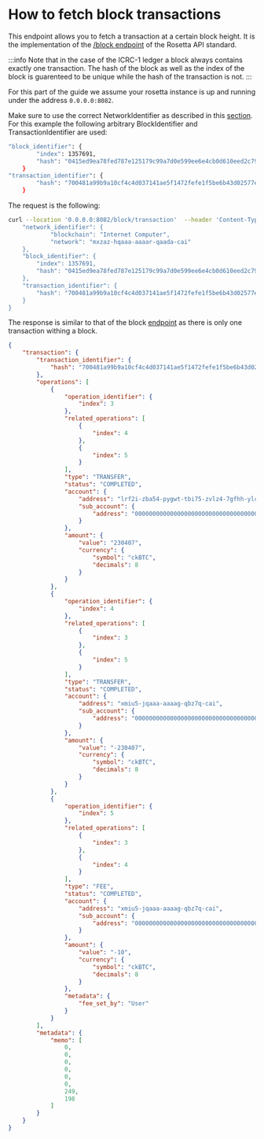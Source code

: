# How to fetch block transactions
This endpoint allows you to fetch a transaction at a certain block height.  It is the implementation of the [/block endpoint](https://www.rosetta-api.org/docs/BlockApi.html#blocktransaction) of the Rosetta API standard. 

:::info
Note that in the case of the ICRC-1 ledger a block always contains exactly one transaction. The hash of the block as well as the index of the block is guarenteed to be unique 
while the hash of the transaction is not. 
:::

For this part of the guide we assume your rosetta instance is up and running under the address `0.0.0.0:8082`.

Make sure to use the correct NetworkIdentifier as described in this [section](/docs/developer-docs/defi/rosetta/icrc_rosetta/data_api/network.md). For this example the following arbitrary BlockIdentifier and TransactionIdentifier are used:
```bash
"block_identifier": {
        "index": 1357691,
        "hash": "0415ed9ea78fed787e125179c99a7d0e599ee6e4cb0d610eed2c791e6e3f5e19"
    }
"transaction_identifier": {
        "hash": "700481a99b9a10cf4c4d037141ae5f1472fefe1f5be6b43d02577e398da4bdfe"
    }
```
The request is the following: 

```bash
curl --location '0.0.0.0:8082/block/transaction'  --header 'Content-Type: application/json' --data '{
    "network_identifier": {
            "blockchain": "Internet Computer",
            "network": "mxzaz-hqaaa-aaaar-qaada-cai"
    },
    "block_identifier": {
        "index": 1357691,
        "hash": "0415ed9ea78fed787e125179c99a7d0e599ee6e4cb0d610eed2c791e6e3f5e19"
    },
    "transaction_identifier": {
        "hash": "700481a99b9a10cf4c4d037141ae5f1472fefe1f5be6b43d02577e398da4bdfe"
    }
}
```
The response is similar to that of the block [endpoint](/docs/developer-docs/defi/rosetta/icrc_rosetta/data_api/blocks.md) as there is only one transaction withing a block.

```json
{
    "transaction": {
        "transaction_identifier": {
            "hash": "700481a99b9a10cf4c4d037141ae5f1472fefe1f5be6b43d02577e398da4bdfe"
        },
        "operations": [
            {
                "operation_identifier": {
                    "index": 3
                },
                "related_operations": [
                    {
                        "index": 4
                    },
                    {
                        "index": 5
                    }
                ],
                "type": "TRANSFER",
                "status": "COMPLETED",
                "account": {
                    "address": "lrf2i-zba54-pygwt-tbi75-zvlz4-7gfhh-ylcrq-2zh73-6brgn-45jy5-cae",
                    "sub_account": {
                        "address": "0000000000000000000000000000000000000000000000000000000000000000"
                    }
                },
                "amount": {
                    "value": "230407",
                    "currency": {
                        "symbol": "ckBTC",
                        "decimals": 8
                    }
                }
            },
            {
                "operation_identifier": {
                    "index": 4
                },
                "related_operations": [
                    {
                        "index": 3
                    },
                    {
                        "index": 5
                    }
                ],
                "type": "TRANSFER",
                "status": "COMPLETED",
                "account": {
                    "address": "xmiu5-jqaaa-aaaag-qbz7q-cai",
                    "sub_account": {
                        "address": "0000000000000000000000000000000000000000000000000000000000000000"
                    }
                },
                "amount": {
                    "value": "-230407",
                    "currency": {
                        "symbol": "ckBTC",
                        "decimals": 8
                    }
                }
            },
            {
                "operation_identifier": {
                    "index": 5
                },
                "related_operations": [
                    {
                        "index": 3
                    },
                    {
                        "index": 4
                    }
                ],
                "type": "FEE",
                "status": "COMPLETED",
                "account": {
                    "address": "xmiu5-jqaaa-aaaag-qbz7q-cai",
                    "sub_account": {
                        "address": "0000000000000000000000000000000000000000000000000000000000000000"
                    }
                },
                "amount": {
                    "value": "-10",
                    "currency": {
                        "symbol": "ckBTC",
                        "decimals": 8
                    }
                },
                "metadata": {
                    "fee_set_by": "User"
                }
            }
        ],
        "metadata": {
            "memo": [
                0,
                0,
                0,
                0,
                0,
                0,
                249,
                198
            ]
        }
    }
}
```